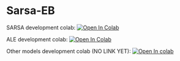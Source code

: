 # Sarsa-EB
 
SARSA development colab: <a href="https://colab.research.google.com/drive/1lAd7wfX4nqvz_2pHlilDo3AOZfx5Uga6#scrollTo=WMeWJRRueo1t" target="_parent"><img src="https://colab.research.google.com/assets/colab-badge.svg" alt="Open In Colab"/></a>

ALE development colab: <a href="https://colab.research.google.com/github/Tinynja/Sarsa-phi-EB/blob/main/notebooks/ALE_Framework_Tests.ipynb" target="_parent"><img src="https://colab.research.google.com/assets/colab-badge.svg" alt="Open In Colab"/></a>

Other models development colab (NO LINK YET): <a href="https://colab.research.google.com/drive/1ks8pgiUW2fiMF8lT5AtUqu45k4ELgoDZ?usp=sharing" target="_parent"><img src="https://colab.research.google.com/assets/colab-badge.svg" alt="Open In colab"/></a>
